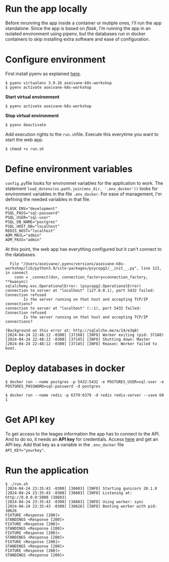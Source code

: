 # Run the app locally

Before mrunning the app inside a container or mutiple ones, I'll run the app standalone. Since the app is based on *flask*, I'm running the app in an isolated environment using pipenv, but the databases run in docker containers to skip installing extra software and ease of configuration.

# Configure environment
First install pyenv as explained [here](https://github.com/pyenv/pyenv#installation).

```console
$ pyenv virtualenv 3.9.16 aseivane-k8s-workshop
$ pyenv activate aseivane-k8s-workshop
```
**Start virtual environment**
```console
$ pyenv activate aseivane-k8s-workshop
```
**Stop virtual environment**
```console
$ pyenv deactivate
```

Add execution rights to the `run.sh`file. Execute this everytime you want to start the web app.
```console
$ chmod +x run.sh
```

# Define environment variables

`config.py`file looks for environmet variables for the application to work. The statement `load_dotenv(os.path.join(env_dir, '.env_docker'))` looks for environment variables in the file `.env_docker`. For ease of management, I'm defining the needed variables in that file.

```
FLASK_ENV="development"
PSQL_PASS="sql-password"
PSQL_USER="sql-user"
PSQL_DB_NAME="postgres"
PSQL_HOST_DB="localhost"
REDIS_HOST="localhost"
ADM_MAIL="admin"
ADM_PASS="admin"
```

At this point, the web app has everything configured but it can't connect to the databases.

```console
  File "/Users/aseivane/.pyenv/versions/aseivane-k8s-workshop/lib/python3.9/site-packages/psycopg2/__init__.py", line 122, in connect
    conn = _connect(dsn, connection_factory=connection_factory, **kwasync)
sqlalchemy.exc.OperationalError: (psycopg2.OperationalError) connection to server at "localhost" (127.0.0.1), port 5432 failed: Connection refused
        Is the server running on that host and accepting TCP/IP connections?
connection to server at "localhost" (::1), port 5432 failed: Connection refused
        Is the server running on that host and accepting TCP/IP connections?

(Background on this error at: http://sqlalche.me/e/14/e3q8)
[2024-04-24 22:48:12 -0300] [37168] [INFO] Worker exiting (pid: 37168)
[2024-04-24 22:48:12 -0300] [37145] [INFO] Shutting down: Master
[2024-04-24 22:48:12 -0300] [37145] [INFO] Reason: Worker failed to boot.
```

# Deploy databases in docker

```console
$ docker run --name postgres -p 5432:5432 -e POSTGRES_USER=sql-user -e POSTGRES_PASSWORD=sql-password -d postgres

$ docker run --name redis -p 6379:6379 -d redis redis-server --save 60 1 
```

# Get API key

To get access to the leages information the app has to connect to the API. And to do so, it needs an **API key** for credentials. Access [here](https://www.football-data.org/client/register) and get an API key. Add that key as a variable in the `.env_docker` file `API_KEY="yourkey"`.

# Run the application
```console
$ ./run.sh 
[2024-04-24 23:35:43 -0300] [38603] [INFO] Starting gunicorn 20.1.0
[2024-04-24 23:35:43 -0300] [38603] [INFO] Listening at: http://0.0.0.0:5000 (38603)
[2024-04-24 23:35:43 -0300] [38603] [INFO] Using worker: sync
[2024-04-24 23:35:43 -0300] [38626] [INFO] Booting worker with pid: 38626
FIXTURE <Response [200]>
STANDINGS <Response [200]>
FIXTURE <Response [200]>
STANDINGS <Response [200]>
FIXTURE <Response [200]>
STANDINGS <Response [200]>
FIXTURE <Response [200]>
STANDINGS <Response [200]>
FIXTURE <Response [200]>
STANDINGS <Response [200]>
```